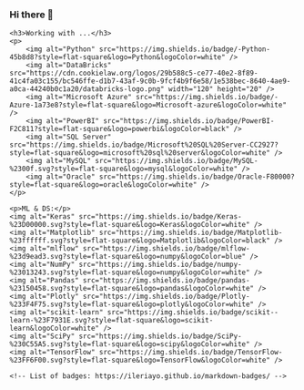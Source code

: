<!DOCTYPE html>
<html>
<head>
    <title>Tech Stack</title>
</head>
<body>
    <h3>Hi there 👋</h3>
    
    <h3>Working with ...</h3>
    <p>
        <img alt="Python" src="https://img.shields.io/badge/-Python-45b8d8?style=flat-square&logo=Python&logoColor=white" />
        <img alt="DataBricks" src="https://cdn.cookielaw.org/logos/29b588c5-ce77-40e2-8f89-41c4fa03c155/bc546ffe-d1b7-43af-9c0b-9fcf4b9f6e58/1e538bec-8640-4ae9-a0ca-44240b0c1a20/databricks-logo.png" width="120" height="20" />
        <img alt="Microsoft Azure" src="https://img.shields.io/badge/-Azure-1a73e8?style=flat-square&logo=Microsoft-azure&logoColor=white" />
        <img alt="PowerBI" src="https://img.shields.io/badge/PowerBI-F2C811?style=flat-square&logo=powerbi&logoColor=black" />
        <img alt="SQL Server" src="https://img.shields.io/badge/Microsoft%20SQL%20Server-CC2927?style=flat-square&logo=microsoft%20sql%20server&logoColor=white" />
        <img alt="MySQL" src="https://img.shields.io/badge/MySQL-%2300f.svg?style=flat-square&logo=mysql&logoColor=white" />
        <img alt="Oracle" src="https://img.shields.io/badge/Oracle-F80000?style=flat-square&logo=oracle&logoColor=white" />
    </p>
    
    <p>ML & DS:</p>
    <img alt="Keras" src="https://img.shields.io/badge/Keras-%23D00000.svg?style=flat-square&logo=Keras&logoColor=white" />
    <img alt="Matplotlib" src="https://img.shields.io/badge/Matplotlib-%23ffffff.svg?style=flat-square&logo=Matplotlib&logoColor=black" />
    <img alt="mlflow" src="https://img.shields.io/badge/mlflow-%23d9ead3.svg?style=flat-square&logo=numpy&logoColor=blue" />
    <img alt="NumPy" src="https://img.shields.io/badge/numpy-%23013243.svg?style=flat-square&logo=numpy&logoColor=white" />
    <img alt="Pandas" src="https://img.shields.io/badge/pandas-%23150458.svg?style=flat-square&logo=pandas&logoColor=white" />
    <img alt="Plotly" src="https://img.shields.io/badge/Plotly-%233F4F75.svg?style=flat-square&logo=plotly&logoColor=white" />
    <img alt="scikit-learn" src="https://img.shields.io/badge/scikit--learn-%23F7931E.svg?style=flat-square&logo=scikit-learn&logoColor=white" />
    <img alt="SciPy" src="https://img.shields.io/badge/SciPy-%230C55A5.svg?style=flat-square&logo=scipy&logoColor=white" />
    <img alt="TensorFlow" src="https://img.shields.io/badge/TensorFlow-%23FF6F00.svg?style=flat-square&logo=TensorFlow&logoColor=white" />
    
    <!-- List of badges: https://ileriayo.github.io/markdown-badges/ -->
</body>
</html>
